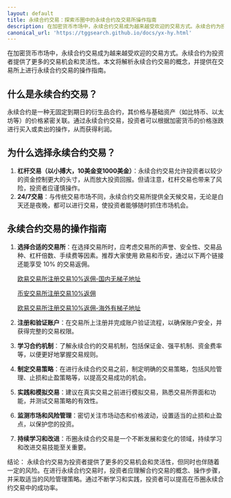 ```yaml
---
layout: default
title: 永续合约交易：探索币圈中的永续合约及交易所操作指南
description: 在加密货币市场中，永续合约交易成为越来越受欢迎的交易方式。永续合约为投资者提供了更多的交易机会和灵活性。本文将解析永续合约交易的概念，并提供在交易所上进行永续合约交易的操作指南。
canonical_url: 'https://tggsearch.github.io/docs/yx-hy.html'
---
```

在加密货币市场中，永续合约交易成为越来越受欢迎的交易方式。永续合约为投资者提供了更多的交易机会和灵活性。本文将解析永续合约交易的概念，并提供在交易所上进行永续合约交易的操作指南。

## 什么是永续合约交易？

永续合约是一种无固定到期日的衍生品合约，其价格与基础资产（如比特币、以太坊等）的价格紧密关联。通过永续合约交易，投资者可以根据加密货币的价格涨跌进行买入或卖出的操作，从而获得利润。

## 为什么选择永续合约交易？

1. **杠杆交易（以小搏大，10美金变1000美金）**：永续合约交易允许投资者以较少的资金控制更大的头寸，从而放大投资回报。但请注意，杠杆交易也带来了风险，投资者应谨慎操作。
2. **24/7交易**：与传统交易市场不同，永续合约交易所提供全天候交易，无论是白天还是夜晚，都可以进行交易，使投资者能够随时抓住市场机会。

## 永续合约交易的操作指南

1. **选择合适的交易所**：在选择交易所时，应考虑交易所的声誉、安全性、交易品种、杠杆倍数、手续费等因素。推荐大家使用 欧易和币安，通过以下两个链接还能享受 10% 的交易返佣。
    
    [欧易交易所注册交易10%返佣-国内无梯子地址](https://www.cnouyi.expert/join/39154880)

    [币安交易所注册交易10%返佣](https://accounts.binance.com/register?ref=G1Q331LS)
    
    [欧易交易所注册交易10%返佣-海外有梯子地址](https://www.cnouyi.expert/join/39154880)

2. **注册和验证账户**：在交易所上注册并完成账户验证流程，以确保账户安全，并获得完整的交易权限。
3. **学习合约机制**：了解永续合约的交易机制，包括保证金、强平机制、资金费率等，以便更好地掌握交易规则。
4. **制定交易策略**：在进行永续合约交易之前，制定明确的交易策略，包括风险管理、止损和止盈策略等，以提高交易成功的机会。
5. **实践和模拟交易**：建议在真实交易之前进行模拟交易，熟悉交易所界面和功能，并测试交易策略的有效性。
6. **监测市场和风险管理**：密切关注市场动态和价格波动，设置适当的止损和止盈点，以保护您的投资。
7. **持续学习和改进**：币圈永续合约交易是一个不断发展和变化的领域，持续学习和改进交易技能至关重要。

结论：
永续合约交易为投资者提供了更多的交易机会和灵活性，但同时也伴随着一定的风险。在进行永续合约交易时，投资者应理解合约交易的概念、操作步骤，并采取适当的风险管理策略。通过不断学习和实践，投资者可以提高在币圈永续合约交易中的成功率。
